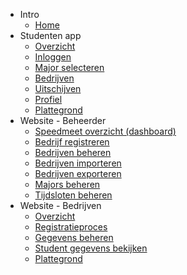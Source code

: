 - Intro
    - [Home](/)
- Studenten app
    - [Overzicht](app.md)
    - [Inloggen](app/inloggen.md)
    - [Major selecteren](app/major-kiezen.md)
    - [Bedrijven](app/bedrijven.md)
    - [Uitschijven](app/student-uitschrijven.md)
    - [Profiel](app/student-profiel.md)
    - [Plattegrond](app/student-map.md)
- Website - Beheerder
    - [Speedmeet overzicht (dashboard)](/web/speedmeet-dashboard.md)
    - [Bedrijf registreren](/web/registratieproces.md)
    - [Bedrijven beheren](web/bedrijven-beheren.md)
    - [Bedrijven importeren](web/bedrijven-importeren.md)
    - [Bedrijven exporteren](web/bedrijven-exporteren.md)
    - [Majors beheren](/web/majors.md)
    - [Tijdsloten beheren](web/tijdsloten-beheren.md)
- Website - Bedrijven
    - [Overzicht](web-bedrijf.md)
    - [Registratieproces](web-bedrijf/registratieproces.md)
    - [Gegevens beheren](web-bedrijf/bedrijfsgegevens-beheren.md)
    - [Student gegevens bekijken](web-bedrijf/student-gegevens-bekijken.md)
    - [Plattegrond](web-bedrijf/plattegrond.md)
    